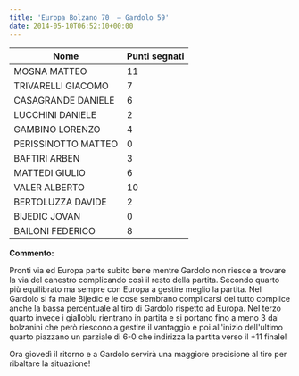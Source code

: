 ```yaml
---
title: 'Europa Bolzano 70  – Gardolo 59'
date: 2014-05-10T06:52:10+00:00
---
```

| **Nome** | **Punti segnati** |
| -------- | ----------------- |
| MOSNA MATTEO | 11 |
| TRIVARELLI GIACOMO | 7 |
| CASAGRANDE DANIELE | 6 |
| LUCCHINI DANIELE | 2 |
| GAMBINO LORENZO | 4 |
| PERISSINOTTO MATTEO | 0 |
| BAFTIRI ARBEN | 3 |
| MATTEDI GIULIO | 6 |
| VALER ALBERTO | 10 |
| BERTOLUZZA DAVIDE | 2 |
| BIJEDIC JOVAN | 0 |
| BAILONI FEDERICO | 8 |

**Commento:**

Pronti via ed Europa parte subito bene mentre Gardolo non riesce a trovare la via del canestro complicando così il resto della partita. Secondo quarto più equilibrato ma sempre con Europa a gestire meglio la partita. Nel Gardolo si fa male Bijedic e le cose sembrano complicarsi del tutto complice anche la bassa percentuale al tiro di Gardolo rispetto ad Europa. Nel terzo quarto invece i gialloblu rientrano in partita e si portano fino a meno 3 dai bolzanini che però riescono a gestire il vantaggio e poi all'inizio dell'ultimo quarto piazzano un parziale di 6-0 che indirizza la partita verso il +11 finale!

Ora giovedì il ritorno e a Gardolo servirà una maggiore precisione al tiro per ribaltare la situazione!